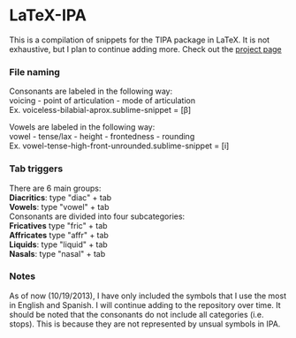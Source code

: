 LaTeX-IPA
=========
This is a compilation of snippets for the TIPA package in LaTeX. It is not exhaustive, but I plan to continue adding more. Check out the [project page][project page]

### File naming  
Consonants are labeled in the following way:  
voicing - point of articulation - mode of articulation  
Ex. voiceless-bilabial-aprox.sublime-snippet = [β]

Vowels are labeled in the following way:  
vowel - tense/lax - height - frontedness - rounding  
Ex. vowel-tense-high-front-unrounded.sublime-snippet = [i]

### Tab triggers
There are 6 main groups:  
**Diacritics**: type "diac" + tab  
**Vowels**: type "vowel" + tab  
Consonants are divided into four subcategories:  
**Fricatives** type "fric" + tab  
**Affricates** type "affr" + tab  
**Liquids**: type "liquid" + tab  
**Nasals**: type "nasal" + tab

### Notes  
As of now (10/19/2013), I have only included the symbols that I use the most in English and Spanish. I will continue adding to the repository over time. It should be noted that the consonants do not include all categories (i.e. stops). This is because they are not represented by unsual symbols in IPA. 

[project page]: www.jvcasillas/LaTeX-IPA
